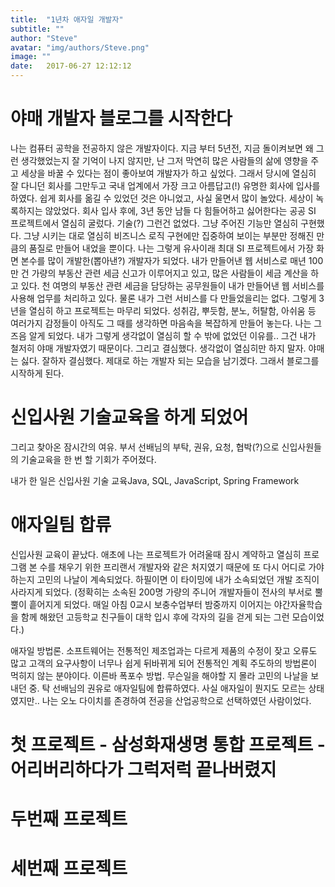 ```yaml
---
title:  "1년차 애자일 개발자"
subtitle: ""
author: "Steve"
avatar: "img/authors/Steve.png"
image: ""
date:   2017-06-27 12:12:12
---
```


# 야매 개발자 블로그를 시작한다 #
나는 컴퓨터 공학을 전공하지 않은 개발자이다.
지금 부터 5년전, 지금 돌이켜보면 왜 그런 생각했었는지 잘 기억이 나지 않지만, 난 그저 막연히 많은 사람들의 삶에 영향을 주고 세상을 바꿀 수 있다는 점이 좋아보여 개발자가 하고 싶었다.
그래서 당시에 열심히 잘 다니던 회사를 그만두고 국내 업계에서 가장 크고 아름답고(!) 유명한 회사에 입사를 하였다.
쉽게 회사를 옮길 수 있었던 것은 아니었고, 사실 울면서 많이 놀았다.
세상이 녹록하지는 않았었다.
회사 입사 후에, 3년 동안 남들 다 힘들어하고 싫어한다는 공공 SI 프로젝트에서 열심히 굴렀다.
기술(?) 그런건 없었다.
그냥 주어진 기능만 열심히 구현했다.
그냥 시키는 대로 열심히 비즈니스 로직 구현에만 집중하여 보이는 부분만 정해진 만큼의 품질로 만들어 내었을 뿐이다.
나는 그렇게 유사이래 최대 SI 프로젝트에서 가장 화면 본수를 많이 개발한(뽑아낸?) 개발자가 되었다.
내가 만들어낸 웹 서비스로 매년 100만 건 가량의 부동산 관련 세금 신고가 이루어지고 있고, 많은 사람들이 세금 계산을 하고 있다.
천 여명의 부동산 관련 세금을 담당하는 공무원들이 내가 만들어낸 웹 서비스를 사용해 업무를 처리하고 있다.
물론 내가 그런 서비스를 다 만들었을리는 없다.
그렇게 3년을 열심히 하고 프로젝트는 마무리 되었다.
성취감, 뿌듯함, 분노, 허탈함, 아쉬움 등 여러가지 감정들이 아직도 그 때를 생각하면 마음속을 복잡하게 만들어 놓는다.
나는 그 즈음 알게 되었다. 내가 그렇게 생각없이 열심히 할 수 밖에 없었던 이유를..
그건 내가 철저히 야매 개발자였기 때문이다.
그리고 결심했다.
생각없이 열심히만 하지 말자.
야매는 싫다. 잘하자 결심했다.
제대로 하는 개발자 되는 모습을 남기겠다.
그래서 블로그를 시작하게 된다.

# 신입사원 기술교육을 하게 되었어 #
그리고 찾아온 잠시간의 여유. 부서 선배님의 부탁, 권유, 요청, 협박(?)으로 신입사원들의 기술교육을 한 번 할 기회가 주어졌다.

내가 한 일은 신입사원 기술 교육Java, SQL, JavaScript, Spring Framework  


# 애자일팀 합류 #
신입사원 교육이 끝났다.
애초에 나는 프로젝트가 어려울때 잠시 계약하고 열심히 프로그램 본 수를 채우기 위한 프리랜서 개발자와 같은 처지였기 때문에 또 다시 어디로 가야하는지 고민의 나날이 계속되었다.
하필이면 이 타이밍에 내가 소속되었던 개발 조직이 사라지게 되었다.
(정확히는 소속된 200명 가량의 주니어 개발자들이 전사의 부서로 뿔뿔이 흩어지게 되었다.
매일 아침 0교시 보충수업부터 밤중까지 이어지는 야간자율학습을 함께 해왔던 고등학교 친구들이 대학 입시 후에 각자의 길을 걷게 되는 그런 모습이었다.)

애자일 방법론. 소프트웨어는 전통적인 제조업과는 다르게 제품의 수정이 잦고 오류도 많고 고객의 요구사항이 너무나 쉽게 뒤바뀌게 되어 전통적인 계획 주도하의 방법론이 먹히지 않는 분야이다. 이른바 폭포수 방법.
무슨일을 해야할 지 몰라 고민의 나날을 보내던 중. 탁 선배님의 권유로 애자일팀에 합류하였다.
사실 애자일이 뭔지도 모르는 상태였지만.. 나는 오노 다이치를 존경하여 전공을 산업공학으로 선택하였던 사람이었다.


# 첫 프로젝트 - 삼성화재생명 통합 프로젝트 - 어리버리하다가 그럭저럭 끝나버렸지 #

# 두번째 프로젝트 #

# 세번째 프로젝트 #
